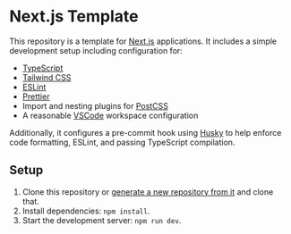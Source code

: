 # Next.js Template

This repository is a template for [Next.js](https://nextjs.org) applications.
It includes a simple development setup including configuration for:

- [TypeScript](https://www.typescriptlang.org)
- [Tailwind CSS](https://tailwindcss.com)
- [ESLint](https://eslint.org)
- [Prettier](https://prettier.io)
- Import and nesting plugins for [PostCSS](https://postcss.org)
- A reasonable [VSCode](https://code.visualstudio.com) workspace configuration

Additionally, it configures a pre-commit hook using
[Husky](https://github.com/typicode/husky) to help enforce code formatting,
ESLint, and passing TypeScript compilation.

## Setup

1. Clone this repository or [generate a new repository from it](https://github.com/jclem/template-next.js/generate) and clone that.
1. Install dependencies: `npm install`.
1. Start the development server: `npm run dev`.
